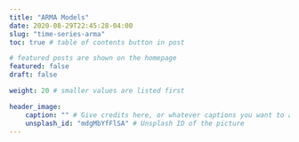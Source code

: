 ```yaml
---
title: "ARMA Models"
date: 2020-08-29T22:45:28-04:00
slug: "time-series-arma"
toc: true # table of contents button in post

# featured posts are shown on the homepage
featured: false
draft: false

weight: 20 # smaller values are listed first

header_image:
    caption: "" # Give credits here, or whatever captions you want to add (support markdown)
    unsplash_id: "mdgMbYfFlSA" # Unsplash ID of the picture
---
```

